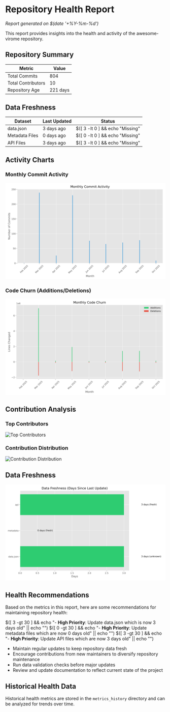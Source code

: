 # Repository Health Report

*Report generated on $(date '+%Y-%m-%d')*

This report provides insights into the health and activity of the awesome-virome repository.

## Repository Summary

| Metric | Value |
| ------ | ----- |
| Total Commits | 804 |
| Total Contributors | 10 |
| Repository Age | 221 days |

## Data Freshness

| Dataset | Last Updated | Status |
| ------- | ------------ | ------ |
| data.json | 3 days ago | $([ 3 -lt 0 ] && echo "Missing" || ([ 3 -lt 7 ] && echo "✅ Fresh" || ([ 3 -lt 30 ] && echo "⚠️ Needs Update" || echo "❌ Outdated"))) |
| Metadata Files | 0 days ago | $([ 0 -lt 0 ] && echo "Missing" || ([ 0 -lt 7 ] && echo "✅ Fresh" || ([ 0 -lt 30 ] && echo "⚠️ Needs Update" || echo "❌ Outdated"))) |
| API Files | 3 days ago | $([ 3 -lt 0 ] && echo "Missing" || ([ 3 -lt 7 ] && echo "✅ Fresh" || ([ 3 -lt 30 ] && echo "⚠️ Needs Update" || echo "❌ Outdated"))) |

## Activity Charts

### Monthly Commit Activity

![Monthly Commits](../metrics_history/charts/monthly_commits.svg)

### Code Churn (Additions/Deletions)

![Code Churn](../metrics_history/charts/code_churn.svg)

## Contribution Analysis

### Top Contributors

![Top Contributors](../metrics_history/charts/top_contributors.svg)

### Contribution Distribution

![Contribution Distribution](../metrics_history/charts/contribution_distribution.svg)

## Data Freshness

![Data Freshness](../metrics_history/charts/data_freshness.svg)

## Health Recommendations

Based on the metrics in this report, here are some recommendations for maintaining repository health:

$([ 3 -gt 30 ] && echo "- **High Priority**: Update data.json which is now 3 days old" || echo "")
$([ 0 -gt 30 ] && echo "- **High Priority**: Update metadata files which are now 0 days old" || echo "")
$([ 3 -gt 30 ] && echo "- **High Priority**: Update API files which are now 3 days old" || echo "")

- Maintain regular updates to keep repository data fresh
- Encourage contributions from new maintainers to diversify repository maintenance
- Run data validation checks before major updates
- Review and update documentation to reflect current state of the project

## Historical Health Data

Historical health metrics are stored in the `metrics_history` directory and can be analyzed for trends over time.
